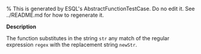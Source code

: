 % This is generated by ESQL's AbstractFunctionTestCase. Do no edit it. See ../README.md for how to regenerate it.

**Description**

The function substitutes in the string `str` any match of the regular expression `regex` with the replacement string `newStr`.

